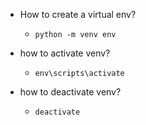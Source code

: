 - How to create a virtual env?
    - `python -m venv env`

- how to activate venv?
    - `env\scripts\activate`

- how to deactivate venv?
    - `deactivate`